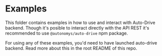 # Examples

This folder contains examples in how to use and interact with Auto-Drive backend. Though it's posible to interact directly with the API REST it's recommended to use `@autonomys/auto-drive` npm package.

For using any of these examples, you'd need to have launched auto-drive backend. Read more about this in the root README of this repo.
